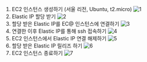 1. EC2 인스턴스 생성하기 (서울 리전, Ubuntu, t2.micro)
![1](https://github.com/sub-blind/oz_front/assets/58137602/224e635c-2701-4174-8f1b-91b2c7a7fd5a)
2. Elastic IP 할당 받기
![2](https://github.com/sub-blind/oz_front/assets/58137602/6602c25d-730f-47b5-9718-abdbea03227a)
3. 할당 받은 Elastic IP를 EC@ 인스턴스에 연결하기
![3](https://github.com/sub-blind/oz_front/assets/58137602/bb7c986e-ca90-4128-b39a-c3ab8f3847e4)
4. 연결한 이후 Elastic IP를 통해 ssh 접속하기
![4](https://github.com/sub-blind/oz_front/assets/58137602/a55e2556-614b-446f-8987-db6b88e41d37)
5. EC2 인스턴스에서 Elastic IP 연결 해제하기
![5](https://github.com/sub-blind/oz_front/assets/58137602/d880b922-05ad-432a-b7be-99c2655796fd)
6. 할당 받은 Elastic IP 릴리즈 하기
![6](https://github.com/sub-blind/oz_front/assets/58137602/646a708f-1705-4136-ad9c-114d0bfa3388)
7. EC2 인스턴스 종료하기
![7](https://github.com/sub-blind/oz_front/assets/58137602/4dd5ddac-9361-4885-ae1f-42a16ead161b)
